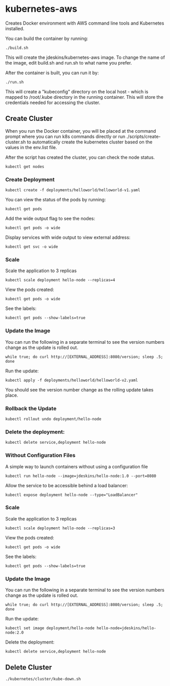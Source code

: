 # kubernetes-aws

Creates Docker environment with AWS command line tools and Kubernetes installed.

You can build the container by running:

```
./build.sh
```

This will create the jdeskins/kubernetes-aws image.  To change the name of the image, edit build.sh and run.sh
to what name you prefer.

After the container is built, you can run it by:

```
./run.sh
```

This will create a "kubeconfig" directory on the local host - which is mapped to /root/.kube directory 
in the running container.  This will store the credentials needed for accessing the cluster.


## Create Cluster

When you run the Docker container, you will be placed at the command prompt where you can run k8s commands directly 
or run ./scripts/create-cluster.sh to automatically create the kubernetes cluster based on the values 
in the env.list file.

After the script has created the cluster, you can check the node status.

```
kubectl get nodes
```


### Create Deployment

```
kubectl create -f deployments/helloworld/helloworld-v1.yaml
```

You can view the status of the pods by running:
```
kubectl get pods
```

Add the wide output flag to see the nodes:
```
kubectl get pods -o wide
```

Display services with wide output to view external address:
```
kubectl get svc -o wide
```

### Scale

Scale the application to 3 replicas
```
kubectl scale deployment hello-node --replicas=4
```

View the pods created:
```
kubectl get pods -o wide
```

See the labels:
```
kubectl get pods --show-labels=true
```

### Update the Image

You can run the following in a separate terminal to see the version numbers change as the update is rolled out.
```
while true; do curl http://[EXTERNAL_ADDRESS]:8080/version; sleep .5; done
```

Run the update:
```
kubectl apply -f deployments/helloworld/helloworld-v2.yaml
```

You should see the version number change as the rolling update takes place.

### Rollback the Update
```
kubectl rollout undo deployment/hello-node
```

### Delete the deployment:
```
kubectl delete service,deployment hello-node
```


### Without Configuration Files
A simple way to launch containers without using a configuration file
```
kubectl run hello-node --image=jdeskins/hello-node:1.0 --port=8080
```

Allow the service to be accessible behind a load balancer:
```
kubectl expose deployment hello-node --type="LoadBalancer"
```

### Scale

Scale the application to 3 replicas
```
kubectl scale deployment hello-node --replicas=3
```

View the pods created:
```
kubectl get pods -o wide
```

See the labels:
```
kubectl get pods --show-labels=true
```

### Update the Image

You can run the following in a separate terminal to see the version numbers change as the update is rolled out.
```
while true; do curl http://[EXTERNAL_ADDRESS]:8080/version; sleep .5; done
```

Run the update:
```
kubectl set image deployment/hello-node hello-node=jdeskins/hello-node:2.0
```

Delete the deployment:
```
kubectl delete service,deployment hello-node
```

## Delete Cluster
```
./kubernetes/cluster/kube-down.sh
```
